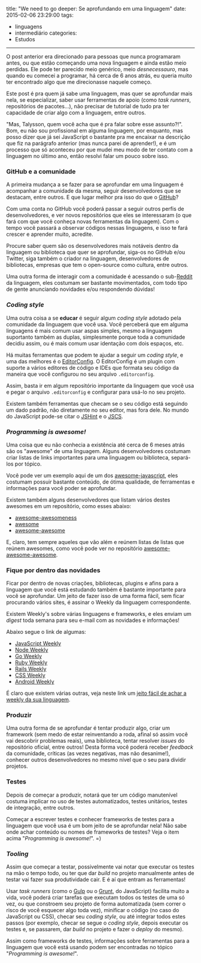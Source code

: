 title: "We need to go deeper: Se aprofundando em uma linguagem"
date: 2015-02-06 23:29:00
tags:
  - linguagens
  - intermediário
categories:
  - Estudos
---

O post anterior era direcionado para pessoas que nunca programaram antes, ou que estão começando uma nova linguagem e ainda estão meio perdidas. Ele pode ter parecido meio genérico, meio _desnecessauro_, mas quando eu comecei a programar, há cerca de 6 anos atrás, eu queria muito ter encontrado algo que me direcionasse naquele começo.

Este post é pra quem já sabe uma linguagem, mas quer se aprofundar mais nela, se especializar, saber usar ferramentas de apoio (como _task runners_, repositórios de pacotes...), não precisar de tutorial de tudo pra ter capacidade de criar algo com a linguagem, entre outros.

<!-- more -->

"Mas, Talysson, quem você acha que é pra falar sobre esse assunto?!". Bom, eu não sou profissional em alguma linguagem, por enquanto, mas posso dizer que já sei JavaScript o bastante pra me encaixar na descrição que fiz na parágrafo anterior (mas nunca parei de aprender!), e é um processo que só aconteceu por que mudei meu modo de ter contato com a linguagem no último ano, então resolvi falar um pouco sobre isso.

### GitHub e a comunidade

A primeira mudança a se fazer para se aprofundar em uma linguagem é acompanhar a comunidade da mesma, seguir desenvolvedores que se destacam, entre outros. E que lugar melhor pra isso do que o [GitHub](https://github.com/)?

Com uma conta no GitHub você poderá passar a seguir outros perfis de desenvolvedores, e ver novos repositórios que eles se interessaram (o que fará com que você conheça novas ferramentas da linguagem). Com o tempo você passará a observar códigos nessas linguagens, e isso te fará crescer e aprender muito, acredite.

Procure saber quem são os desenvolvedores mais notáveis dentro da linguagem ou biblioteca que quer se aprofundar, siga-os no GitHub e/ou Twitter, siga também o criador na linguagem, desenvolvedores de bibliotecas, empresas que tem o open-source como cultura, entre outros.

Uma outra forma de interagir com a comunidade é acessando o sub-[Reddit](http://reddit.com) da linguagem, eles costumam ser bastante movimentados, com todo tipo de gente anunciando novidades e/ou respondendo dúvidas!

### _Coding style_

Uma outra coisa a se __educar__ é seguir algum _coding style_ adotado pela comunidade da linguagem que você usa. Você perceberá que em alguma linguagens é mais comum usar aspas simples, mesmo a linguagem suportanto também as duplas, simplesmente porque toda a comunidade decidiu assim, ou é mais comum usar identação com dois espaços, etc.

Há muitas ferramentas que podem te ajudar a seguir um _coding style_, e uma das melhores é o [EditorConfig](http://editorconfig.org/). O EditorConfig é um plugin com suporte a vários editores de código e IDEs que formata seu código da maneira que você configurou no seu arquivo `.editorconfig`.

Assim, basta ir em algum repositório importante da linguagem que você usa e pegar o arquivo `.editorconfig` e configurar para usá-lo no seu projeto.

Existem também ferramentas que checam se o seu código está seguindo um dado padrão, não diretamente no seu editor, mas fora dele. No mundo do JavaScript pode-se citar o [JSHint](https://www.npmjs.com/package/jshint) e o [JSCS](https://www.npmjs.com/package/jscs).

### _Programming is awesome!_

Uma coisa que eu não conhecia a existência até cerca de 6 meses atrás são os "awesome" de uma linguagem. Alguns desenvolvedores costumam criar listas de links importantes para uma linguagem ou biblioteca, separá-los por tópico.

Você pode ver um exemplo aqui de um dos [awesome-javascript](https://github.com/sorrycc/awesome-javascript), eles costumam possuir bastante conteúdo, de ótima qualidade, de ferramentas e informações para você poder se aprofundar.

Existem também alguns desenvolvedores que listam vários destes awesomes em um repositório, como esses abaixo:

* [awesome-awesomeness](https://github.com/bayandin/awesome-awesomeness)
* [awesome](https://github.com/sindresorhus/awesome)
* [awesome-awesome](https://github.com/emijrp/awesome-awesome)

E, claro, tem sempre aqueles que vão além e reúnem listas de listas que reúnem awesomes, como você pode ver no repositório [awesome-awesome-awesome](https://github.com/t3chnoboy/awesome-awesome-awesome).

### Fique por dentro das novidades

Ficar por dentro de novas criações, bibliotecas, plugins e afins para a linguagem que você está estudando também é bastante importante para você se aprofundar. Um jeito de fazer isso de uma forma fácil, sem ficar procurando vários sites, é assinar o Weekly da linguagem correspondente.

Existem Weekly's sobre várias linguagens e frameworks, e eles enviam um _digest_ toda semana para seu e-mail com as novidades e informações!

Abaixo segue o link de algumas:

* [JavaScript Weekly](http://javascriptweekly.com/)
* [Node Weekly](http://nodeweekly.com/)
* [Go Weekly](http://golangweekly.com/)
* [Ruby Weekly](http://rubyweekly.com/)
* [Rails Weekly](https://rails-weekly.ongoodbits.com/)
* [CSS Weekly](http://css-weekly.com/)
* [Android Weekly](http://androidweekly.net/)

É claro que existem várias outras, veja neste link um [jeito fácil de achar a weekly da sua linguagem](http://goo.gl/vJ3WtY).

### Produzir

Uma outra forma de se aprofundar é tentar produzir algo, criar um framework (sem medo de estar reinventando a roda, afinal só assim você vai descobrir problemas reais), uma biblioteca, tentar resolver _issues_ do repositório oficial, entre outros! Desta forma você poderá receber _feedback_ da comunidade, críticas (as vezes negativas, mas não desanime!), conhecer outros desenvolvedores no mesmo nível que o seu para dividir projetos.

### Testes

Depois de começar a produzir, notará que ter um código manutenível costuma implicar no uso de testes automatizados, testes unitários, testes de integração, entre outros.

Começar a escrever testes e conhecer frameworks de testes para a linguagem que você usa é um bom jeito de se aprofundar nela! Não sabe onde achar conteúdo ou nomes de frameworks de testes? Veja o item acima "_Programming is awesome!_". =)

### _Tooling_

Assim que começar a testar, possivelmente vai notar que executar os testes na mão o tempo todo, ou ter que dar _build_ no projeto manualmente antes de testar vai fazer sua produtividade cair. E é aí que entram as ferramentas!

Usar _task runners_ (como o [Gulp](http://gulpjs.com/) ou o [Grunt](http://gruntjs.com/), do JavaScript) facilita muito a vida, você poderá criar tarefas que executam todos os testes de uma só vez, ou que constroem seu projeto de forma automatizada (sem correr o risco de você esquecer algo toda vez), minificar o código (no caso do JavaScript ou CSS), checar seu _coding style_, ou até integrar todos estes passos (por exemplo, checar se segue o _coding style_, depois executar os testes e, se passarem, dar _build_ no projeto e fazer o _deploy_ do mesmo).

Assim como frameworks de testes, informações sobre ferramentas para a linguagem que você está usando podem ser encontradas no tópico "_Programming is awesome!_".